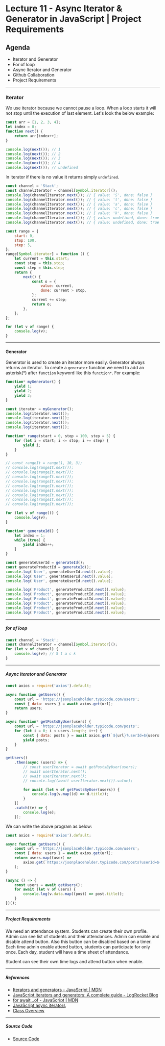# Lecture 11 - Async Iterator & Generator in JavaScript | Project Requirements

## Agenda

- Iterator and Generator
- For of loop
- Async Iterator and Generator
- Github Collaboration
- Project Requirements

---

### Iterator

We use iterator because we cannot pause a loop. When a loop starts it will not stop until the execution of last element. Let's look the below example:

```js
const arr = [1, 2, 3, 4];
let index = 0;
function next() {
	return arr[index++];
}

console.log(next()); // 1
console.log(next()); // 2
console.log(next()); // 3
console.log(next()); // 4
console.log(next()); // undefined
```

In iterator if there is no value it returns simply `undefined`.

```js
const channel = 'Stack';
const channelIterator = channel[Symbol.iterator]();
console.log(channelIterator.next()); // { value: 'S', done: false }
console.log(channelIterator.next()); // { value: 't', done: false }
console.log(channelIterator.next()); // { value: 'a', done: false }
console.log(channelIterator.next()); // { value: 'c', done: false }
console.log(channelIterator.next()); // { value: 'k', done: false }
console.log(channelIterator.next()); // { value: undefined, done: true }
console.log(channelIterator.next()); // { value: undefined, done: true }
```

```js
const range = {
	start: 0,
	stop: 100,
	step: 5,
};
range[Symbol.iterator] = function () {
	let current = this.start;
	const stop = this.stop;
	const step = this.step;
	return {
		next() {
			const o = {
				value: current,
				done: current > stop,
			};
			current += step;
			return o;
		},
	};
};

for (let v of range) {
	console.log(v);
}
```

---

#### Generator

Generator is used to create an iterator more easily. Generator always returns an iterator. To create a `generator` function we need to add an asterisk(\*) after `function` keyword like this `function*`. For example:

```js
function* myGenerator() {
	yield 1;
	yield 2;
	yield 3;
}

const iterator = myGenerator();
console.log(iterator.next());
console.log(iterator.next());
console.log(iterator.next());
console.log(iterator.next());
```

```js
function* range(start = 0, stop = 100, step = 5) {
	for (let i = start; i <= stop; i += step) {
		yield i;
	}
}

// const rangeIt = range(1, 10, 3);
// console.log(rangeIt.next());
// console.log(rangeIt.next());
// console.log(rangeIt.next());
// console.log(rangeIt.next());
// console.log(rangeIt.next());
// console.log(rangeIt.next());
// console.log(rangeIt.next());
// console.log(rangeIt.next());
// console.log(rangeIt.next());

for (let v of range()) {
	console.log(v);
}
```

```js
function* generateId() {
	let index = 1;
	while (true) {
		yield index++;
	}
}

const generateUserId = generateId();
const generateProductId = generateId();
console.log('User', generateUserId.next().value);
console.log('User', generateUserId.next().value);
console.log('User', generateUserId.next().value);

console.log('Product', generateProductId.next().value);
console.log('Product', generateProductId.next().value);
console.log('Product', generateProductId.next().value);
console.log('Product', generateProductId.next().value);
console.log('Product', generateProductId.next().value);
console.log('Product', generateProductId.next().value);
```

---

##### for of loop

```js
const channel = 'Stack';
const channelIterator = channel[Symbol.iterator]();
for (let v of channel) {
	console.log(v); // S t a c k
}
```

---

##### Async Iterator and Generator

```js
const axios = require('axios').default;

async function getUsers() {
	const url = 'https://jsonplaceholder.typicode.com/users';
	const { data: users } = await axios.get(url);
	return users;
}

async function* getPostsByUser(users) {
	const url = 'https://jsonplaceholder.typicode.com/posts';
	for (let i = 0; i < users.length; i++) {
		const { data: posts } = await axios.get(`${url}?userId=${users[i].id}`);
		yield posts;
	}
}

getUsers()
	.then(async (users) => {
		// const userIterator = await getPostsByUser(users);
		// await userIterator.next();
		// await userIterator.next();
		// console.log((await userIterator.next()).value);

		for await (let v of getPostsByUser(users)) {
			console.log(v.map((d) => d.title));
		}
	})
	.catch((e) => {
		console.log(e);
	});
```

We can write the above program as below:

```js
const axios = require('axios').default;

async function getUsers() {
	const url = 'https://jsonplaceholder.typicode.com/users';
	const { data: users } = await axios.get(url);
	return users.map((user) =>
		axios.get(`https://jsonplaceholder.typicode.com/posts?userId=${user.id}`)
	);
}

(async () => {
	const users = await getUsers();
	for await (let v of users) {
		console.log(v.data.map((post) => post.title));
	}
})();
```

---

##### Project Requirements

We need an attendance system. Students can create their own profile. Admin can see list of students and their attendances. Admin can enable and disable attend button. Also this button can be disabled based on a timer. Each time admin enable attend button, students can participate for only once. Each day, student will have a time sheet of attendance.

Student can see their own time logs and attend button when enable.

---

##### References

- [Iterators and generators - JavaScript | MDN](https://developer.mozilla.org/en-US/docs/Web/JavaScript/Guide/Iterators_and_Generators)
- [JavaScript iterators and generators: A complete guide - LogRocket Blog](https://blog.logrocket.com/javascript-iterators-and-generators-a-complete-guide/)
- [for await...of - JavaScript | MDN](https://developer.mozilla.org/en-US/docs/Web/JavaScript/Reference/Statements/for-await...of)
- [JavaScript async iterators](https://www.nodejsdesignpatterns.com/blog/javascript-async-iterators/)
- [Class Overview](../../Class%20Overview/Lecture-11/README.md)

---

##### Source Code

- [Source Code](../../src/lecture-11/app.js)
